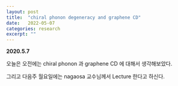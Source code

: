 ```yaml
---
layout: post
title:  "chiral phonon degeneracy and graphene CD"
date:   2022-05-07
categories: research
excerpt: ""
---
```


**2020.5.7**

오늘은 오전에는 chiral phonon 과 graphene CD 에 대해서 생각해보았다. 

그리고 다음주 월요일에는 nagaosa 교수님께서 Lecture 한다고 하신다. 

